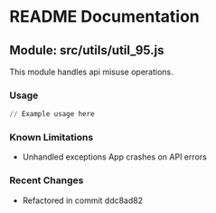 # README Documentation

## Module: src/utils/util_95.js

This module handles api misuse operations.

### Usage

```python
// Example usage here
```

### Known Limitations

- Unhandled exceptions App crashes on API errors

### Recent Changes

- Refactored in commit ddc8ad82
